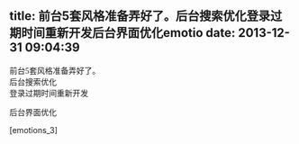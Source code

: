 title: 前台5套风格准备弄好了。后台搜索优化登录过期时间重新开发后台界面优化emotio
date: 2013-12-31 09:04:39
---

<div style="font-family:微软雅黑;font-size:14px;">
	前台5套风格准备弄好了。
</div>
<div style="font-family:微软雅黑;font-size:14px;">
	后台搜索优化
</div>
<div style="font-family:微软雅黑;font-size:14px;">
	登录过期时间重新开发
</div>
<p>
	后台界面优化
</p>
<p>
	[emotions_3]
</p>